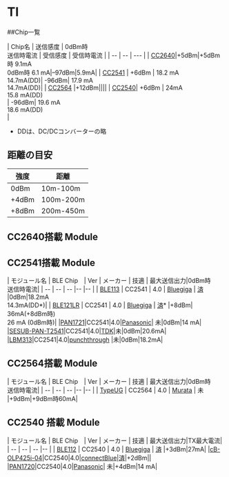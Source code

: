 # TI

##Chip一覧

| Chip名 | 送信感度 | 0dBm時<br>送信時電流 | 受信感度 | 受信時電流 |
| -- | -- | --- |
| [CC2640](http://www.tij.co.jp/product/jp/cc2640)|+5dBm|+5dBm時 9.1mA<br>0dBm時 6.1 mA|–97dBm|5.9mA|
| [CC2541](http://m.tij.co.jp/product/jp/CC2541) | +6dBm | 18.2 mA<br>14.7mA(DD)| -96dBm| 17.9 mA <br>14.7mA(DD)| 
| [CC2564](http://www.ti.com/product/cc2564) |+12dBm||||
| [CC2540](http://m.tij.co.jp/product/jp/CC2540)| +6dBm | 24mA<br>15.8 mA(DD)<br> | -96dBm| 19.6 mA<br>18.6 mA(DD)<br>|

* DDは、DC/DCコンバーターの略

## 距離の目安

| 強度 | 距離 |
| -- | -- |
| 0dBm | 10m-100m |
| +4dBm | 100m-200m |
| +8dBm | 200m-450m |


## CC2640搭載 Module

## CC2541搭載 Module

| モジュール名 | BLE Chip　| Ver | メーカー | 技適 | 最大送信出力|0dBm時<br>送信時電流|
| -- | -- | -- |-- |-- |
| [BLE113](https://www.bluegiga.com/en-US/products/ble113-bluetooth-smart-module/) | CC2541 | 4.0 | [Bluegiga](http://www.bluegiga.com/) | [済](http://www.tele.soumu.go.jp/giteki/SearchServlet?pageID=jg01_01&PC=007&TC=N&PK=1&FN=352ul&SN=%94F%8F%D8&LN=3&R1=*****&R2=*****) |0dBm|18.2mA<br>14.3mA(DD*)|
| [BLE121LR](https://www.bluegiga.com/en-US/products/ble121lr-bluetooth-smart-long/) | CC2541 | 4.0 | [Bluegiga](http://www.bluegiga.com/) | [済](https://www.bluegiga.com/en-US/download/?file=eQs1EzP8S9KiSLoED4OyjA&title=BLE121LR%2520Japan%2520Report%2520and%2520Certificate&filename=BLE121LR_Japan.zip)* |+8dBm| 36mA(+8dBm時)<br>26 mA (0dBm時)| 
|[PAN1721](http://na.industrial.panasonic.com/products/wireless-connectivity/bluetooth/bluetooth-smart-low-energy/series/pan1721-series/CS465)|CC2541|4.0|[Panasonic](http://wwww.panasonic.com)| 未|0dBm|14 mA|
|[SESUB-PAN-T2541](http://product.tdk.com/ja/products/sesub/pan/catalog/)|CC2541|4.0|[TDK](http://product.tdk.com/)|未|0dBm|20.6mA|
|[LBM313](https://punchthrough.com/products/lbm313-module/)|CC2541|4.0|[punchthrough](https://punchthrough.com/products/) |未|0dBm|18.2mA|

## CC2564搭載 Module
| モジュール名 | BLE Chip　| Ver | メーカー | 技適 | 最大送信出力|0dBm時<br>送信時電流|
| -- | -- | -- |-- |-- |
| [TypeUG](https://www.bluegiga.com/en-US/products/ble113-bluetooth-smart-module/) | CC2564 | 4.0 | [Murata](http://wireless.murata.com/) | 未 |+9dBm|+9dBm時60mA|
## CC2540 搭載 Module

| モジュール名 | BLE Chip　| Ver | メーカー | 技適 | 最大送信出力|TX最大電流|
| -- | -- | -- |-- |
| [BLE112](https://www.bluegiga.com/en-US/products/ble112-bluetooth-smart-module/) | CC2540 | 4.0 | [Bluegiga](http://www.bluegiga.com/) | [済](http://www.tele.soumu.go.jp/giteki/SearchServlet?pageID=jg01_01&PC=209&TC=N&PK=1&FN=022acb&SN=%94%46%8F%D8&LN=2&R1=*****&R2=*****) |+3dBm|27mA|
|[cB-OLP425i-04](http://support.connectblue.com/display/PRODBTSPA/cB-OLP425+cB-OLS425+cB-OLS426+Electrical+Mechanical+Data+Sheet)|CC2540|4.0|[connectBlue](http://www.connectblue.com/home/)|[済](http://www.tele.soumu.go.jp/giteki/SearchServlet?pageID=jg01_01&PC=204&TC=N&PK=1&FN=158test&SN=%94%46%8F%D8&LN=21&R1=*****&R2=*****)|+2dBm||
|[PAN1720](http://na.industrial.panasonic.com/products/wireless-connectivity/bluetooth/bluetooth-smart-low-energy/series/pan1720-series/CS465)|CC2540|4.0|[Panasonic](http://wwww.panasonic.com)| 未|+4dBm|14 mA|